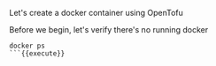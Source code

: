 Let's create a docker container using OpenTofu

Before we begin, let's verify there's no running docker

```
docker ps
```{{execute}}